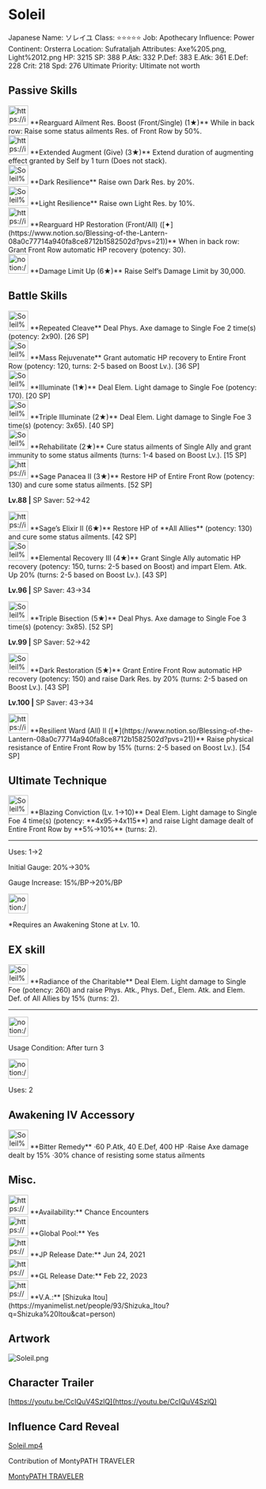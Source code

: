 # Soleil

Japanese Name: ソレイユ
Class: ⭐️⭐️⭐️⭐️⭐️
Job: Apothecary
Influence: Power
Continent: Orsterra
Location: Sufrataljah
Attributes: Axe%205.png, Light%2012.png
HP: 3215
SP: 388
P.Atk: 332
P.Def: 383
E.Atk: 361
E.Def: 228
Crit: 218
Spd: 276
Ultimate Priority: Ultimate not worth

## Passive Skills

<aside>
<img src="https://img.game8.jp/7010696/4bd7c5047846fc63264b69a7e41cab7c.png/show" alt="https://img.game8.jp/7010696/4bd7c5047846fc63264b69a7e41cab7c.png/show" width="40px" /> **Rearguard Ailment Res. Boost (Front/Single) (1★)**
While in back row: Raise some status ailments Res. of Front Row by 50%.

</aside>

<aside>
<img src="https://img.game8.jp/7010695/c694ad4e39916a3a3f06a853b81efb0f.png/show" alt="https://img.game8.jp/7010695/c694ad4e39916a3a3f06a853b81efb0f.png/show" width="40px" /> **Extended Augment (Give) (3★)**
Extend duration of augmenting effect granted by Self by 1 turn (Does not stack).

</aside>

<aside>
<img src="Soleil%2047332ff5677b4724a50d155c896f82f2/Dark_Resilience.png" alt="Soleil%2047332ff5677b4724a50d155c896f82f2/Dark_Resilience.png" width="40px" /> **Dark Resilience**
Raise own Dark Res. by 20%.

</aside>

<aside>
<img src="Soleil%2047332ff5677b4724a50d155c896f82f2/Light_Resilience.png" alt="Soleil%2047332ff5677b4724a50d155c896f82f2/Light_Resilience.png" width="40px" /> **Light Resilience**
Raise own Light Res. by 10%.

</aside>

<aside>
<img src="https://img.game8.jp/6936445/c4b6bf2e3b1029991832b55814d47d56.png/show" alt="https://img.game8.jp/6936445/c4b6bf2e3b1029991832b55814d47d56.png/show" width="40px" /> **Rearguard HP Restoration (Front/All) ([✦](https://www.notion.so/Blessing-of-the-Lantern-08a0c77714a940fa8ce8712b1582502d?pvs=21))**
When in back row: Grant Front Row automatic HP recovery (potency: 30).

</aside>

<aside>
<img src="notion://custom_emoji/2482af5e-3bb7-4af8-a110-df4150e44521/17debbc6-5396-80a6-933a-007af3a7f551" alt="notion://custom_emoji/2482af5e-3bb7-4af8-a110-df4150e44521/17debbc6-5396-80a6-933a-007af3a7f551" width="40px" /> **Damage Limit Up (6★)**
Raise Self’s Damage Limit by 30,000.

</aside>

## Battle Skills

<aside>
<img src="Soleil%2047332ff5677b4724a50d155c896f82f2/Axe.png" alt="Soleil%2047332ff5677b4724a50d155c896f82f2/Axe.png" width="40px" /> **Repeated Cleave**
Deal Phys. Axe damage to Single Foe 2 time(s) (potency: 2x90). [26 SP]

</aside>

<aside>
<img src="Soleil%2047332ff5677b4724a50d155c896f82f2/Vim_and_Vigor.png" alt="Soleil%2047332ff5677b4724a50d155c896f82f2/Vim_and_Vigor.png" width="40px" /> **Mass Rejuvenate**
Grant automatic HP recovery to Entire Front Row (potency: 120, turns: 2-5 based on Boost Lv.). [36 SP]

</aside>

<aside>
<img src="Soleil%2047332ff5677b4724a50d155c896f82f2/Light.png" alt="Soleil%2047332ff5677b4724a50d155c896f82f2/Light.png" width="40px" /> **Illuminate (1★)**
Deal Elem. Light damage to Single Foe (potency: 170). [20 SP]

</aside>

<aside>
<img src="Soleil%2047332ff5677b4724a50d155c896f82f2/Light%201.png" alt="Soleil%2047332ff5677b4724a50d155c896f82f2/Light%201.png" width="40px" /> **Triple Illuminate (2★)**
Deal Elem. Light damage to Single Foe 3 time(s) (potency: 3x65). [40 SP]

</aside>

<aside>
<img src="Soleil%2047332ff5677b4724a50d155c896f82f2/Rehabilitate.png" alt="Soleil%2047332ff5677b4724a50d155c896f82f2/Rehabilitate.png" width="40px" /> **Rehabilitate (2★)**
Cure status ailments of Single Ally and grant immunity to some status ailments (turns: 1-4 based on Boost Lv.). [15 SP]

</aside>

<aside>
<img src="https://img.game8.jp/6909197/4eaa54be6aac9c9c4a1b006531ef1771.png/show" alt="https://img.game8.jp/6909197/4eaa54be6aac9c9c4a1b006531ef1771.png/show" width="40px" /> **Sage Panacea II (3★)**
Restore HP of Entire Front Row (potency: 130) and cure some status ailments. [52 SP]

**Lv.88 |** SP Saver: 52→42

<aside>
<img src="https://img.game8.jp/6909197/4eaa54be6aac9c9c4a1b006531ef1771.png/show" alt="https://img.game8.jp/6909197/4eaa54be6aac9c9c4a1b006531ef1771.png/show" width="40px" /> **Sage’s Elixir II (6★)**
Restore HP of **All Allies** (potency: 130) and cure some status ailments. [42 SP]

</aside>

</aside>

<aside>
<img src="Soleil%2047332ff5677b4724a50d155c896f82f2/Vim_and_Vigor%201.png" alt="Soleil%2047332ff5677b4724a50d155c896f82f2/Vim_and_Vigor%201.png" width="40px" /> **Elemental Recovery III (4★)**
Grant Single Ally automatic HP recovery (potency: 150, turns: 2-5 based on Boost) and impart Elem. Atk. Up 20% (turns: 2-5 based on Boost Lv.). [43 SP]

**Lv.96 |** SP Saver: 43→34

</aside>

<aside>
<img src="Soleil%2047332ff5677b4724a50d155c896f82f2/Axe%201.png" alt="Soleil%2047332ff5677b4724a50d155c896f82f2/Axe%201.png" width="40px" /> **Triple Bisection (5★)**
Deal Phys. Axe damage to Single Foe 3 time(s) (potency: 3x85). [52 SP]

**Lv.99 |** SP Saver: 52→42

</aside>

<aside>
<img src="Soleil%2047332ff5677b4724a50d155c896f82f2/Vim_and_Vigor%202.png" alt="Soleil%2047332ff5677b4724a50d155c896f82f2/Vim_and_Vigor%202.png" width="40px" /> **Dark Restoration (5★)**
Grant Entire Front Row automatic HP recovery (potency: 150) and raise Dark Res. by 20% (turns: 2-5 based on Boost Lv.). [43 SP]

**Lv.100 |** SP Saver: 43→34

</aside>

<aside>
<img src="https://img.game8.jp/6909195/fb1af3b553f4112d4403e0f7452fd2a2.png/show" alt="https://img.game8.jp/6909195/fb1af3b553f4112d4403e0f7452fd2a2.png/show" width="40px" /> **Resilient Ward (All) II ([✦](https://www.notion.so/Blessing-of-the-Lantern-08a0c77714a940fa8ce8712b1582502d?pvs=21))**
Raise physical resistance of Entire Front Row by 15% (turns: 2-5 based on Boost Lv.). [54 SP]

</aside>

## Ultimate Technique

<aside>
<img src="Soleil%2047332ff5677b4724a50d155c896f82f2/Light%202.png" alt="Soleil%2047332ff5677b4724a50d155c896f82f2/Light%202.png" width="40px" /> **Blazing Conviction (Lv. 1→10)**
Deal Elem. Light damage to Single Foe 4 time(s) (potency: **4x95→4x115**) and raise Light damage dealt of Entire Front Row by **5%→10%** (turns: 2).

---

Uses:
1→2

Initial Gauge:
20%→30%

Gauge Increase:
15%/BP→20%/BP

<aside>
<img src="notion://custom_emoji/2482af5e-3bb7-4af8-a110-df4150e44521/182ebbc6-5396-80af-9978-007ac248795b" alt="notion://custom_emoji/2482af5e-3bb7-4af8-a110-df4150e44521/182ebbc6-5396-80af-9978-007ac248795b" width="40px" />

*Requires an Awakening Stone at Lv. 10.

</aside>

</aside>

## EX skill

<aside>
<img src="Soleil%2047332ff5677b4724a50d155c896f82f2/Light%202.png" alt="Soleil%2047332ff5677b4724a50d155c896f82f2/Light%202.png" width="40px" /> **Radiance of the Charitable**
Deal Elem. Light damage to Single Foe (potency: 260) and raise Phys. Atk., Phys. Def., Elem. Atk. and Elem. Def. of All Allies by 15% (turns: 2).

---

<aside>
<img src="notion://custom_emoji/2482af5e-3bb7-4af8-a110-df4150e44521/137ebbc6-5396-802c-b9bc-007a54884b6f" alt="notion://custom_emoji/2482af5e-3bb7-4af8-a110-df4150e44521/137ebbc6-5396-802c-b9bc-007a54884b6f" width="40px" />

Usage Condition: After turn 3

</aside>

<aside>
<img src="notion://custom_emoji/2482af5e-3bb7-4af8-a110-df4150e44521/137ebbc6-5396-80ba-9f36-007a936447ac" alt="notion://custom_emoji/2482af5e-3bb7-4af8-a110-df4150e44521/137ebbc6-5396-80ba-9f36-007a936447ac" width="40px" />

Uses: 2

</aside>

</aside>

## Awakening IV Accessory

<aside>
<img src="Soleil%2047332ff5677b4724a50d155c896f82f2/Awakening_IV.png" alt="Soleil%2047332ff5677b4724a50d155c896f82f2/Awakening_IV.png" width="40px" /> **Bitter Remedy**
·60 P.Atk, 40 E.Def, 400 HP
·Raise Axe damage dealt by 15%
·30% chance of resisting some status ailments

</aside>

## Misc.

<aside>
<img src="https://www.notion.so/icons/gift_gray.svg" alt="https://www.notion.so/icons/gift_gray.svg" width="40px" /> **Availability:** Chance Encounters

</aside>

<aside>
<img src="https://www.notion.so/icons/globe_gray.svg" alt="https://www.notion.so/icons/globe_gray.svg" width="40px" /> **Global Pool:** Yes

</aside>

<aside>
<img src="https://www.notion.so/icons/calendar_red.svg" alt="https://www.notion.so/icons/calendar_red.svg" width="40px" /> **JP Release Date:**
Jun 24, 2021

</aside>

<aside>
<img src="https://www.notion.so/icons/calendar_blue.svg" alt="https://www.notion.so/icons/calendar_blue.svg" width="40px" /> **GL Release Date:**
Feb 22, 2023

</aside>

<aside>
<img src="https://www.notion.so/icons/microphone_gray.svg" alt="https://www.notion.so/icons/microphone_gray.svg" width="40px" /> **V.A.:** [Shizuka Itou](https://myanimelist.net/people/93/Shizuka_Itou?q=Shizuka%20Itou&cat=person)

</aside>

## Artwork

![Soleil.png](Soleil%2047332ff5677b4724a50d155c896f82f2/Soleil.png)

## Character Trailer

[https://youtu.be/CcIQuV4SzlQ](https://youtu.be/CcIQuV4SzlQ)

## Influence Card Reveal

[Soleil.mp4](Soleil%2047332ff5677b4724a50d155c896f82f2/Soleil.mp4)

Contribution of MontyPATH TRAVELER

[MontyPATH TRAVELER](https://www.youtube.com/@MontyPATHTRAVELER)